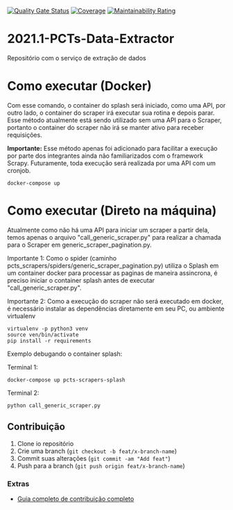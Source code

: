 [![Quality Gate Status](https://sonarcloud.io/api/project_badges/measure?project=fga-eps-mds_2021.1-PCTs-Scraper&metric=alert_status)](https://sonarcloud.io/dashboard?id=fga-eps-mds_2021.1-PCTs-Scraper)
[![Coverage](https://sonarcloud.io/api/project_badges/measure?project=fga-eps-mds_2021.1-PCTs-Scraper&metric=coverage)](https://sonarcloud.io/dashboard?id=fga-eps-mds_2021.1-PCTs-Scraper)
[![Maintainability Rating](https://sonarcloud.io/api/project_badges/measure?project=fga-eps-mds_2021.1-PCTs-Scraper&metric=sqale_rating)](https://sonarcloud.io/dashboard?id=fga-eps-mds_2021.1-PCTs-Scraper)

# 2021.1-PCTs-Data-Extractor

Repositório com o serviço de extração de dados

# Como executar (Docker)

Com esse comando, o container do splash será iniciado, como uma API, por outro lado, o container do scraper irá executar sua rotina e depois parar.
Esse método atualmente está sendo utilizado sem uma API para o Scraper, portanto o container do scraper não irá se manter ativo para receber requisições.

__Importante:__ Esse método apenas foi adicionado para facilitar a execução por parte dos integrantes ainda não familiarizados com o framework Scrapy. Futuramente, toda execução será realizada por uma API com um cronjob.

```shell
docker-compose up
```

# Como executar (Direto na máquina)

Atualmente como não há uma API para iniciar um scraper a partir dela, temos apenas o arquivo "call_generic_scraper.py" para realizar a chamada para o Scraper em generic_scraper_pagination.py.

Importante 1: Como o spider (caminho pcts_scrapers/spiders/generic_scraper_pagination.py) utiliza o Splash em um container docker para processar as paginas de maneira assincrona, é preciso iniciar o container splash antes de executar "call_generic_scraper.py".

Importante 2: Como a execução do scraper não será executado em docker, é necessário instalar as dependências diretamente em seu PC, ou ambiente virtualenv

```shell
virtualenv -p python3 venv
source ven/bin/activate
pip install -r requirements

```

Exemplo debugando o container splash:

Terminal 1:
```shell
docker-compose up pcts-scrapers-splash
```

Terminal 2:
```shell
python call_generic_scraper.py
```

## Contribuição

1. Clone io repositório
2. Crie uma branch (`git checkout -b feat/x-branch-name`)
3. Commit suas alterações (`git commit -am "Add feat"`)
4. Push para a branch (`git push origin feat/x-branch-name`)

### Extras

- [Guia completo de contribuição completo](https://github.com/fga-eps-mds/2021.1-PCTs-Docs/blob/main/CONTRIBUTING.md)
